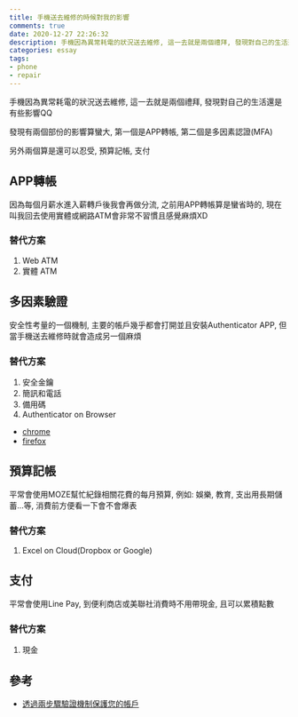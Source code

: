 ```yaml
---
title: 手機送去維修的時候對我的影響
comments: true
date: 2020-12-27 22:26:32
description: 手機因為異常耗電的狀況送去維修, 這一去就是兩個禮拜, 發現對自己的生活還是有些影響
categories: essay
tags: 
- phone
- repair
---
```


手機因為異常耗電的狀況送去維修, 這一去就是兩個禮拜, 發現對自己的生活還是有些影響QQ

發現有兩個部份的影響算蠻大, 第一個是APP轉帳, 第二個是多因素認證(MFA)

另外兩個算是還可以忍受, 預算記帳, 支付

## APP轉帳
因為每個月薪水進入薪轉戶後我會再做分流, 之前用APP轉帳算是蠻省時的, 現在叫我回去使用實體或網路ATM會非常不習慣且感覺麻煩XD

### 替代方案
1. Web ATM
2. 實體 ATM

## 多因素驗證
安全性考量的一個機制, 主要的帳戶幾乎都會打開並且安裝Authenticator APP, 但當手機送去維修時就會造成另一個麻煩

### 替代方案
1. 安全金鑰
2. 簡訊和電話
3. 備用碼
4. Authenticator on Browser
  - [chrome](https://chrome.google.com/webstore/detail/authenticator/bhghoamapcdpbohphigoooaddinpkbai?hl=zh-TW)
  - [firefox](https://addons.mozilla.org/zh-TW/firefox/addon/auth-helper/)

## 預算記帳
平常會使用MOZE幫忙紀錄相關花費的每月預算, 例如: 娛樂, 教育, 支出用長期儲蓄...等, 消費前方便看一下會不會爆表

### 替代方案
1. Excel on Cloud(Dropbox or Google)

## 支付
平常會使用Line Pay, 到便利商店或美聯社消費時不用帶現金, 且可以累積點數

### 替代方案
1. 現金

## 參考
- [透過兩步驟驗證機制保護您的帳戶](https://support.google.com/accounts/answer/185839?co=GENIE.Platform%3DDesktop&hl=zh-Hant&oco=1)
